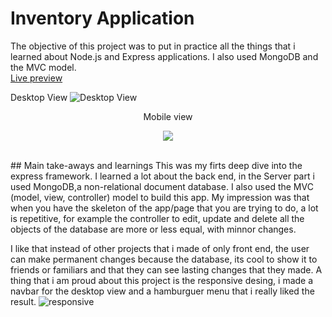 # Inventory Application
The objective of this project was to put in practice all the things that i learned about Node.js and Express applications.
I also used MongoDB and the MVC model.
<br>
[Live preview](https://game-store.fly.dev/catalog)

Desktop View
![Desktop View](https://github.com/SpiderWacho/inventory-application/assets/29034949/dad48920-7dd3-4b74-909b-c1e50fe83ed4)

<p align="center">Mobile view</p>
<p align="center">
<img src="https://github.com/SpiderWacho/inventory-application/assets/29034949/811744b7-ae94-4f31-a82b-402518aae383"></img>
</p>

<br>
## Main take-aways and learnings
This was my firts deep dive into the express framework. I learned a lot about the back end, in the Server part i used MongoDB,a non-relational document database. I also used the MVC (model, view, controller) model to build this app.
My impression was that when you have the skeleton of the app/page that you are trying to do, a lot is repetitive, for example the controller to edit, update and delete all the objects of the database are more or less equal, with minnor changes.

I like that instead of other projects that i made of only front end, the user can make permanent changes because the database, its cool to show it to friends or familiars and that they can see lasting changes that they made.
A thing that i am proud about this project is the responsive desing, i made a navbar for the desktop view and a hamburguer menu that i really liked the result.
![responsive](https://github.com/SpiderWacho/inventory-application/assets/29034949/3dc65654-fb04-42dc-b172-50a39f18c546)
